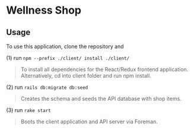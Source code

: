 # Wellness Shop

## Usage

To use this application, clone the repository and

(1) run `npm --prefix ./client/ install ./client/`
> To install all dependencies for the React/Redux frontend application. Alternatively, cd into client folder and run npm install.

(2) run `rails db:migrate db:seed`
> Creates the schema and seeds the API database with shop items.

(3) run `rake start`
> Boots the client application and API server via Foreman.